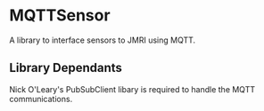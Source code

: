# MQTTSensor
A library to interface sensors to JMRI using MQTT.
## Library Dependants
Nick O'Leary's PubSubClient libary is required to handle the MQTT communications.
